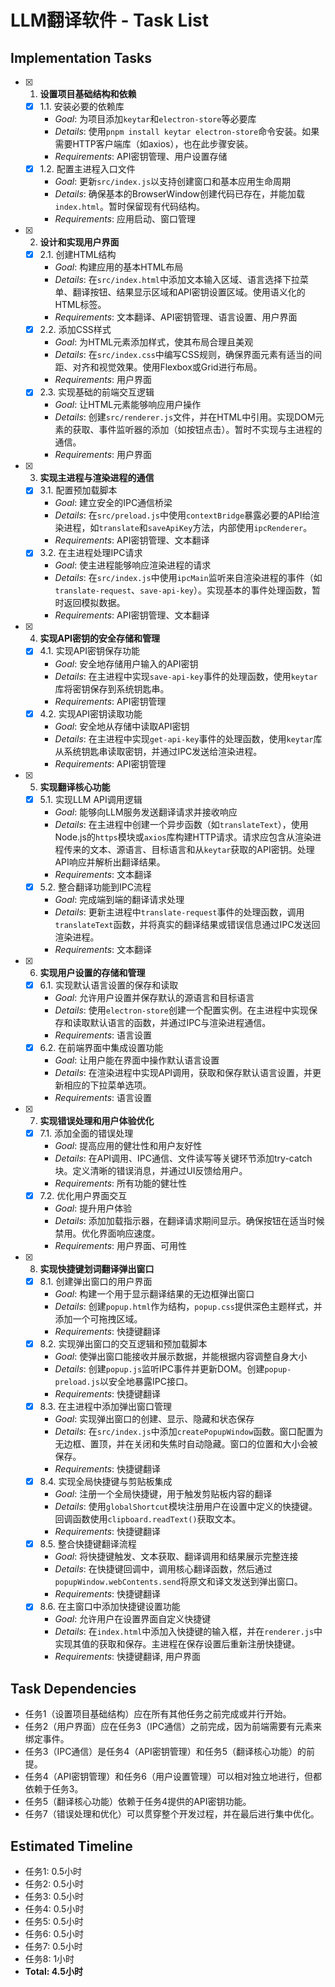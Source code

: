 # LLM翻译软件 - Task List

## Implementation Tasks

- [x] 1. **设置项目基础结构和依赖**
    - [x] 1.1. 安装必要的依赖库
        - *Goal*: 为项目添加`keytar`和`electron-store`等必要库
        - *Details*: 使用`pnpm install keytar electron-store`命令安装。如果需要HTTP客户端库（如axios），也在此步骤安装。
        - *Requirements*: API密钥管理、用户设置存储
    - [x] 1.2. 配置主进程入口文件
        - *Goal*: 更新`src/index.js`以支持创建窗口和基本应用生命周期
        - *Details*: 确保基本的BrowserWindow创建代码已存在，并能加载`index.html`。暂时保留现有代码结构。
        - *Requirements*: 应用启动、窗口管理

- [x] 2. **设计和实现用户界面**
    - [x] 2.1. 创建HTML结构
        - *Goal*: 构建应用的基本HTML布局
        - *Details*: 在`src/index.html`中添加文本输入区域、语言选择下拉菜单、翻译按钮、结果显示区域和API密钥设置区域。使用语义化的HTML标签。
        - *Requirements*: 文本翻译、API密钥管理、语言设置、用户界面
    - [x] 2.2. 添加CSS样式
        - *Goal*: 为HTML元素添加样式，使其布局合理且美观
        - *Details*: 在`src/index.css`中编写CSS规则，确保界面元素有适当的间距、对齐和视觉效果。使用Flexbox或Grid进行布局。
        - *Requirements*: 用户界面
    - [x] 2.3. 实现基础的前端交互逻辑
        - *Goal*: 让HTML元素能够响应用户操作
        - *Details*: 创建`src/renderer.js`文件，并在HTML中引用。实现DOM元素的获取、事件监听器的添加（如按钮点击）。暂时不实现与主进程的通信。
        - *Requirements*: 用户界面

- [x] 3. **实现主进程与渲染进程的通信**
    - [x] 3.1. 配置预加载脚本
        - *Goal*: 建立安全的IPC通信桥梁
        - *Details*: 在`src/preload.js`中使用`contextBridge`暴露必要的API给渲染进程，如`translate`和`saveApiKey`方法，内部使用`ipcRenderer`。
        - *Requirements*: API密钥管理、文本翻译
    - [x] 3.2. 在主进程处理IPC请求
        - *Goal*: 使主进程能够响应渲染进程的请求
        - *Details*: 在`src/index.js`中使用`ipcMain`监听来自渲染进程的事件（如`translate-request`、`save-api-key`）。实现基本的事件处理函数，暂时返回模拟数据。
        - *Requirements*: API密钥管理、文本翻译

- [x] 4. **实现API密钥的安全存储和管理**
    - [x] 4.1. 实现API密钥保存功能
        - *Goal*: 安全地存储用户输入的API密钥
        - *Details*: 在主进程中实现`save-api-key`事件的处理函数，使用`keytar`库将密钥保存到系统钥匙串。
        - *Requirements*: API密钥管理
    - [x] 4.2. 实现API密钥读取功能
        - *Goal*: 安全地从存储中读取API密钥
        - *Details*: 在主进程中实现`get-api-key`事件的处理函数，使用`keytar`库从系统钥匙串读取密钥，并通过IPC发送给渲染进程。
        - *Requirements*: API密钥管理

- [x] 5. **实现翻译核心功能**
    - [x] 5.1. 实现LLM API调用逻辑
        - *Goal*: 能够向LLM服务发送翻译请求并接收响应
        - *Details*: 在主进程中创建一个异步函数（如`translateText`），使用Node.js的`https`模块或`axios`库构建HTTP请求。请求应包含从渲染进程传来的文本、源语言、目标语言和从`keytar`获取的API密钥。处理API响应并解析出翻译结果。
        - *Requirements*: 文本翻译
    - [x] 5.2. 整合翻译功能到IPC流程
        - *Goal*: 完成端到端的翻译请求处理
        - *Details*: 更新主进程中`translate-request`事件的处理函数，调用`translateText`函数，并将真实的翻译结果或错误信息通过IPC发送回渲染进程。
        - *Requirements*: 文本翻译

- [x] 6. **实现用户设置的存储和管理**
    - [x] 6.1. 实现默认语言设置的保存和读取
        - *Goal*: 允许用户设置并保存默认的源语言和目标语言
        - *Details*: 使用`electron-store`创建一个配置实例。在主进程中实现保存和读取默认语言的函数，并通过IPC与渲染进程通信。
        - *Requirements*: 语言设置
    - [x] 6.2. 在前端界面中集成设置功能
        - *Goal*: 让用户能在界面中操作默认语言设置
        - *Details*: 在渲染进程中实现API调用，获取和保存默认语言设置，并更新相应的下拉菜单选项。
        - *Requirements*: 语言设置

- [x] 7. **实现错误处理和用户体验优化**
    - [x] 7.1. 添加全面的错误处理
        - *Goal*: 提高应用的健壮性和用户友好性
        - *Details*: 在API调用、IPC通信、文件读写等关键环节添加try-catch块。定义清晰的错误消息，并通过UI反馈给用户。
        - *Requirements*: 所有功能的健壮性
    - [x] 7.2. 优化用户界面交互
        - *Goal*: 提升用户体验
        - *Details*: 添加加载指示器，在翻译请求期间显示。确保按钮在适当时候禁用。优化界面响应速度。
        - *Requirements*: 用户界面、可用性

- [x] 8. **实现快捷键划词翻译弹出窗口**
    - [x] 8.1. 创建弹出窗口的用户界面
        - *Goal*: 构建一个用于显示翻译结果的无边框弹出窗口
        - *Details*: 创建`popup.html`作为结构，`popup.css`提供深色主题样式，并添加一个可拖拽区域。
        - *Requirements*: 快捷键翻译
    - [x] 8.2. 实现弹出窗口的交互逻辑和预加载脚本
        - *Goal*: 使弹出窗口能接收并展示数据，并能根据内容调整自身大小
        - *Details*: 创建`popup.js`监听IPC事件并更新DOM。创建`popup-preload.js`以安全地暴露IPC接口。
        - *Requirements*: 快捷键翻译
    - [x] 8.3. 在主进程中添加弹出窗口管理
        - *Goal*: 实现弹出窗口的创建、显示、隐藏和状态保存
        - *Details*: 在`src/index.js`中添加`createPopupWindow`函数。窗口配置为无边框、置顶，并在关闭和失焦时自动隐藏。窗口的位置和大小会被保存。
        - *Requirements*: 快捷键翻译
    - [x] 8.4. 实现全局快捷键与剪贴板集成
        - *Goal*: 注册一个全局快捷键，用于触发剪贴板内容的翻译
        - *Details*: 使用`globalShortcut`模块注册用户在设置中定义的快捷键。回调函数使用`clipboard.readText()`获取文本。
        - *Requirements*: 快捷键翻译
    - [x] 8.5. 整合快捷键翻译流程
        - *Goal*: 将快捷键触发、文本获取、翻译调用和结果展示完整连接
        - *Details*: 在快捷键回调中，调用核心翻译函数，然后通过`popupWindow.webContents.send`将原文和译文发送到弹出窗口。
        - *Requirements*: 快捷键翻译
    - [x] 8.6. 在主窗口中添加快捷键设置功能
        - *Goal*: 允许用户在设置界面自定义快捷键
        - *Details*: 在`index.html`中添加入快捷键的输入框，并在`renderer.js`中实现其值的获取和保存。主进程在保存设置后重新注册快捷键。
        - *Requirements*: 快捷键翻译, 用户界面
## Task Dependencies

- 任务1（设置项目基础结构）应在所有其他任务之前完成或并行开始。
- 任务2（用户界面）应在任务3（IPC通信）之前完成，因为前端需要有元素来绑定事件。
- 任务3（IPC通信）是任务4（API密钥管理）和任务5（翻译核心功能）的前提。
- 任务4（API密钥管理）和任务6（用户设置管理）可以相对独立地进行，但都依赖于任务3。
- 任务5（翻译核心功能）依赖于任务4提供的API密钥功能。
- 任务7（错误处理和优化）可以贯穿整个开发过程，并在最后进行集中优化。

## Estimated Timeline

- 任务1: 0.5小时
- 任务2: 0.5小时
- 任务3: 0.5小时
- 任务4: 0.5小时
- 任务5: 0.5小时
- 任务6: 0.5小时
- 任务7: 0.5小时
- 任务8: 1小时
- **Total: 4.5小时**

